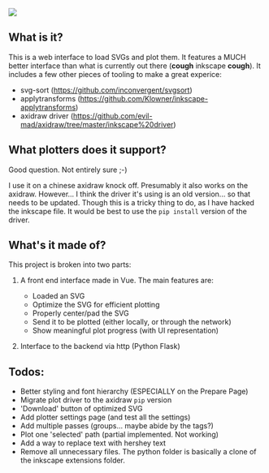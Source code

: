 ![](./demo.gif)

What is it?
-------
This is a web interface to load SVGs and plot them. It features a MUCH better interface than what is currently out there (**cough** inkscape **cough**).
It includes a few other pieces of tooling to make a great experice:
- svg-sort (https://github.com/inconvergent/svgsort)
- applytransforms (https://github.com/Klowner/inkscape-applytransforms)
- axidraw driver (https://github.com/evil-mad/axidraw/tree/master/inkscape%20driver)

What plotters does it support?
-----------------------------
Good question. Not entirely sure ;-)

I use it on a chinese axidraw knock off. Presumably it also works on the axidraw. However... I think the driver it's using
is an old version... so that needs to be updated. Though this is a tricky thing to do, as I have hacked the inkscape file. It would be best to use the `pip install` version of the driver. 

What's it made of?
--------

This project is broken into two parts:

1. A front end interface made in Vue. The main features are:
    - Loaded an SVG
    - Optimize the SVG for efficient plotting
    - Properly center/pad the SVG
    - Send it to be plotted (either locally, or through the network)
    - Show meaningful plot progress (with UI representation)

2. Interface to the backend via http (Python Flask)    


Todos:
------
- Better styling and font hierarchy (ESPECIALLY on the Prepare Page)
- Migrate plot driver to the axidraw `pip` version
- 'Download' button of optimized SVG
- Add plotter settings page (and test all the settings)
- Add multiple passes (groups... maybe abide by the <g> tags?)
- Plot one 'selected' path (partial implemented. Not working) 
- Add a way to replace text with hershey text
- Remove all unnecessary files. The python folder is basically a clone of the inkscape extensions folder. 


